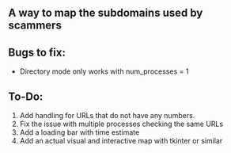 ## A way to map the subdomains used by scammers

## Bugs to fix:
- Directory mode only works with num_processes = 1

## To-Do:
1. Add handling for URLs that do not have any numbers.
2. Fix the issue with multiple processes checking the same URLs
3. Add a loading bar with time estimate
4. Add an actual visual and interactive map with tkinter or similar
